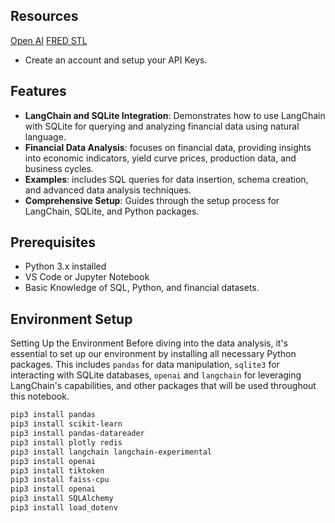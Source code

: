 ## Resources

[Open AI](https://platform.openai.com/)
[FRED STL](https://fred.stlouisfed.org/series/T10YFF)

- Create an account and setup your API Keys.

## Features

- <b>LangChain and SQLite Integration</b>: Demonstrates how to use LangChain with SQLite for querying and analyzing financial data using natural language.
- <b>Financial Data Analysis</b>: focuses on financial data, providing insights into economic indicators, yield curve prices, production data, and business cycles.
- <b>Examples</b>: includes SQL queries for data insertion, schema creation, and advanced data analysis techniques.
- <b>Comprehensive Setup</b>: Guides through the setup process for LangChain, SQLite, and Python packages.

## Prerequisites

- Python 3.x installed
- VS Code or Jupyter Notebook
- Basic Knowledge of SQL, Python, and financial datasets.

## Environment Setup

Setting Up the Environment
Before diving into the data analysis, it's essential to set up our environment by installing all necessary Python packages. This includes `pandas` for data manipulation, `sqlite3` for interacting with SQLite databases, `openai` and `langchain` for leveraging LangChain's capabilities, and other packages that will be used throughout this notebook.

```bash
pip3 install pandas
pip3 install scikit-learn
pip3 install pandas-datareader
pip3 install plotly redis
pip3 install langchain langchain-experimental
pip3 install openai
pip3 install tiktoken
pip3 install faiss-cpu
pip3 install openai
pip3 install SQLAlchemy
pip3 install load_dotenv
```
